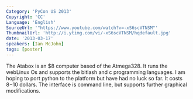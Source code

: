 ```yaml
---
Category: 'PyCon US 2013'
Copyright: 'CC'
Language: 'English'
SourceUrl: '"https://www.youtube.com/watch?v=-xS6scVTNSM"'
ThumbnailUrl: 'http://i.ytimg.com/vi/-xS6scVTNSM/hqdefault.jpg'
date: '2013-03-17'
speakers: [Ian McJohn]
tags: [poster]
---
```

The Atabox is an $8 computer based of the Atmega328. It runs the webLinux Os and supports the bitlash and c programming languages. I am hoping to port python to the platform but have had no luck so far. It costs $8-$10 dollars. The interface is command line, but supports further graphical modifications.